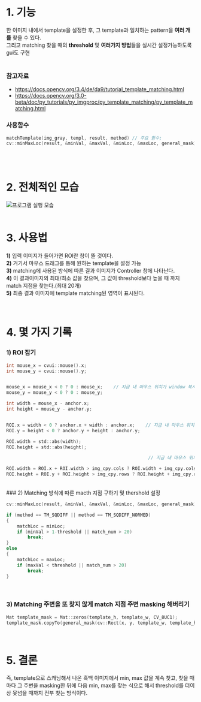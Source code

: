 # 1. 기능
한 이미지 내에서 template을 설정한 후, 그 template과 일치하는 pattern을 **여러 개를** 찾을 수 있다.<br>
그리고 matching 찾을 때의 **threshold** 및 **여러가지 방법**들을 실시간 설정가능하도록 gui도 구현<br><br>

### 참고자료 
 - https://docs.opencv.org/3.4/de/da9/tutorial_template_matching.html <br>
 - https://docs.opencv.org/3.0-beta/doc/py_tutorials/py_imgproc/py_template_matching/py_template_matching.html

### 사용함수
```c
matchTemplate(img_gray, templ, result, method) // 주요 함수;
cv::minMaxLoc(result, &minVal, &maxVal, &minLoc, &maxLoc, general_mask)  // 해당 이미지 내에 최대/최소값 및 그 위치들 기록;
```


<br><br>
# 2. 전체적인 모습
![프로그램 실행 모습](https://user-images.githubusercontent.com/43025974/50533823-ca064b00-0b75-11e9-9dd6-39f0c466bd72.png)
<br><br>

# 3. 사용법
 **1)** 입력 이미지가 들어가면 ROI란 창이 뜰 것이다.<br>
 **2)** 거기서 마우스 드래그를 통해 원하는 template을 설정 가능<br>
 **3)** matching에 사용된 방식에 따른 결과 이미지가 Controller 창에 나타난다.<br>
 **4)** 이 결과이미지의 최대/최소 값을 찾으며, 그 값이 threshold보다 높을 때 까지 match 지점을 찾는다.(최대 20개)<br>
 **5)** 최종 결과 이미지에 template matching된 영역이 표시된다.<br>
<br><br>

# 4. 몇 가지 기록
 ### 1) ROI 잡기
 
```c
int mouse_x = cvui::mouse().x;
int mouse_y = cvui::mouse().y;


mouse_x = mouse_x < 0 ? 0 : mouse_x;    // 지금 내 마우스 위치가 window 북서쪽으로 벗어났는가?
mouse_y = mouse_y < 0 ? 0 : mouse_y;

int width = mouse_x - anchor.x;
int height = mouse_y - anchor.y;


ROI.x = width < 0 ? anchor.x + width : anchor.x;    // 지금 내 마우스 위치가 ROI의 북서쪽에 위치하는가?
ROI.y = height < 0 ? anchor.y + height : anchor.y;

ROI.width = std::abs(width);
ROI.height = std::abs(height);

                                                     // 지금 내 마우스 위치가 window 남동쪽으로 벗어났는가?

ROI.width = ROI.x + ROI.width > img_cpy.cols ? ROI.width + img_cpy.cols - (ROI.x + ROI.width) : ROI.width;
ROI.height = ROI.y + ROI.height > img_cpy.rows ? ROI.height + img_cpy.rows - (ROI.y + ROI.height) : ROI.height;
```
<br>
### 2) Matching 방식에 따른 macth 지점 구하기 및 thershold 설정

```c
cv::minMaxLoc(result, &minVal, &maxVal, &minLoc, &maxLoc, general_mask);

if (method == TM_SQDIFF || method == TM_SQDIFF_NORMED)
{
	matchLoc = minLoc;
	if (minVal > 1-threshold || match_num > 20)
		break;
}
else
{
	matchLoc = maxLoc;
	if (maxVal < threshold || match_num > 20)
		break;
}
```
<br>

### 3) Matching 주변을 또 찾지 않게 match 지점 주변 masking 해버리기
```c
Mat template_mask = Mat::zeros(template_h, template_w, CV_8UC1);
template_mask.copyTo(general_mask(cv::Rect(x, y, template_w, template_h)));
```
<br>

# 5. 결론
즉, template으로 스캐닝해서 나온 흑백 이미지에서 min, max 값을 계속 찾고, 찾을 때마다 그 주변을 masking한 뒤에 다음 min, max를 찾는 식으로 해서
threshold를 더이상 못넘을 때까지 전부 찾는 방식이다.  
